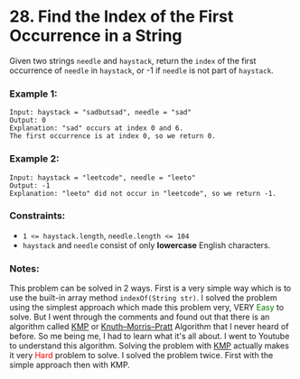 # 28. Find the Index of the First Occurrence in a String

Given two strings `needle` and `haystack`, return the `index` of the first occurrence of `needle` in `haystack`, or -1 if `needle` is not part of `haystack`.



### Example 1:

```
Input: haystack = "sadbutsad", needle = "sad"
Output: 0
Explanation: "sad" occurs at index 0 and 6.
The first occurrence is at index 0, so we return 0.
```
### Example 2:

```
Input: haystack = "leetcode", needle = "leeto"
Output: -1
Explanation: "leeto" did not occur in "leetcode", so we return -1.
```

### Constraints:

- `1 <= haystack.length`, `needle.length <= 104`
- `haystack` and `needle` consist of only **lowercase** English characters.

### Notes:
This problem can be solved in 2 ways. First is a very simple way which is to use the built-in array method `indexOf(String str)`.
I solved the problem using the simplest approach which made this problem very, VERY <span style="color:green">Easy</span> to solve. But I went through the comments and found out that there is an algorithm called [KMP](https://en.wikipedia.org/wiki/Knuth–Morris–Pratt_algorithm) or [Knuth–Morris–Pratt](https://en.wikipedia.org/wiki/Knuth–Morris–Pratt_algorithm) Algorithm that I never heard of before.
So me being me, I had to learn what it's all about. I went to Youtube to understand this algorithm. Solving the problem with [KMP](https://en.wikipedia.org/wiki/Knuth–Morris–Pratt_algorithm) actually makes it very <span style="color:red">Hard</span> problem to solve.
I solved the problem twice. First with the simple approach then with KMP.